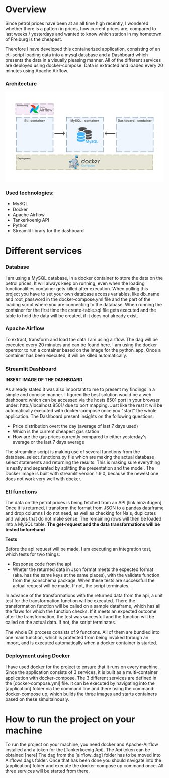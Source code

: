 # Overview

Since petrol prices have been at an all time high recently, I wondered whether there is a pattern in prices, how current prices are, compared to last weeks / yesterdays and wanted to know which station in my hometown of Freiburg is the cheapest.

Therefore I have developed this containerized application, consisting of an etl-script loading data into a mysql database and a Dashboard which presents the data in a visually pleasing manner. All of the different services are deployed using docker-compose. Data is extracted and loaded every 20 minutes using Apache Airflow.

### Architecture

![](https://github.com/dominikhei/petrol_prices/blob/master/images/petrol.png)

### Used technologies:

- MySQL
- Docker
- Apache Airflow
- Tankerkoenig API
- Python 
- Streamlit library for the dashboard

# Different services

### Database 
I am using a MySQL database, in a docker container to store the data on the petrol prices. It will always keep on running, even when the loading functionalities container gets killed after execution. When pulling this project you have to set your own database access variables, like db_name and root_password in the docker-compose.yml file and the part of the loading script where you are connecting to the database.  When running the container for the first time the create-table.sql file gets executed and the table to hold the data will be created, if it does not already exist.

### Apache Airflow

To extract, transform and load the data I am using airflow. The dag will be executed every 20 minutes and can be found here. I am using the docker operator to run a container based on the image for the python_app. Once a container has been executed, it will be killed automatically. 

### Streamlit Dashboard

__INSERT IMAGE OF THE DASHBOARD__

As already stated it was also important to me to present my findings in a simple and concise manner. I figured the best solution would be a web dashboard which can be accessed via the hosts 8501 port in your browser under: http://localhost:8501/ due to port mapping.
Just like the rest it will be automatically executed with docker-compose once you "start" the whole application.  The Dashboard present insights on the following questions:

- Price distribution overt the day (average of last 7 days used)
- Which is the current cheapest gas station
- How are the gas prices currently compared to either yesterday's average or the last 7 days average

The streamline script is making use of several functions from the database_select_functions.py file which are making the actual database select statements and returning the results. This is making sure everything is neatly and separated by splitting the presentation and the model.
The Docker image is built with streamlit version 1.9.0, because the newest one does not work very well with docker. 


### Etl functions

The data on the petrol prices is being fetched from an API [link hinzufügen]. Once it is returned, i transform the format from JSON to a pandas dataframe and drop columns I do not need, as well as checking for Na's, duplicates and values that do not make sense. The remaining rows will then be loaded into a MySQL table. __The get-request and the data transformations will be tested beforehand__

**Tests**

Before the api request will be made, I am executing an integration test, which tests for two things:
- Response code from the api
- Wheter the returned data in Json format meets the expected format (aka.   has the same keys at the same places), with the validate function from the jsonschema package. 
When these tests are successfull the actual request will be made. If not, the script terminates.

In advance of the transformations with the returned data from the api, a unit test for the transformation function will be executed. There the transformation function will be called on a sample dataframe, which has all the flaws for which the function checks. If it meets an expected outcome after the transformation, the test was succesfull and the function will be called on the actual data. If not, the script terminates. 

The whole Etl process consists of 9 functions. 
All of them are bundled into one main function, which is protected from being invoked through an import, and is executed automatically when a docker container is started. 


### Deployment using Docker

I have used docker for the project to ensure that it runs on every machine. 
Since the application consists of 3 services, it is built as a multi-container application with docker-compose. The 3 different services are defined in the [docker-compose.yml] file. It can be executed by navigating into the [application] folder via the command line and there using the command: docker-compose up, which builds the three images and starts containers based on these simultainously.


# How to run the project on your machine 

To run the project on your machine, you need docker and Apache-Airflow installed and a token for the [Tankerkoenig Api]. 
The Api token can be obtained [here]
The dag from the [airflow_dag] folder has to be moved into Airflows dags folder. Once that has been done you should navigate into the [application] folder and execute the docker-compose up command once. All three services will be started from there. 
